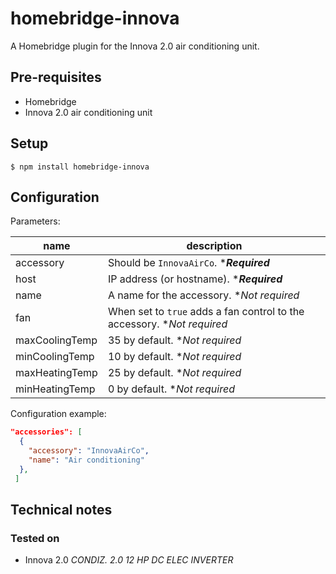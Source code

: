 # homebridge-innova

A Homebridge plugin for the Innova 2.0 air conditioning unit.


## Pre-requisites

- Homebridge
- Innova 2.0 air conditioning unit


## Setup

`$ npm install homebridge-innova`


## Configuration

Parameters:

name|description
---|---
accessory|Should be `InnovaAirCo`. ****Required***
host|IP address (or hostname). ****Required***
name|A name for the accessory. **Not required*
fan|When set to `true` adds a fan control to the accessory. **Not required*
maxCoolingTemp|35 by default. **Not required*
minCoolingTemp|10 by default. **Not required*
maxHeatingTemp|25 by default. **Not required*
minHeatingTemp|0 by default. **Not required*

Configuration example:

```json
"accessories": [
  {
    "accessory": "InnovaAirCo",
    "name": "Air conditioning"
  },
 ]
```

## Technical notes

### Tested on

- Innova 2.0 *CONDIZ. 2.0 12 HP DC ELEC INVERTER*
